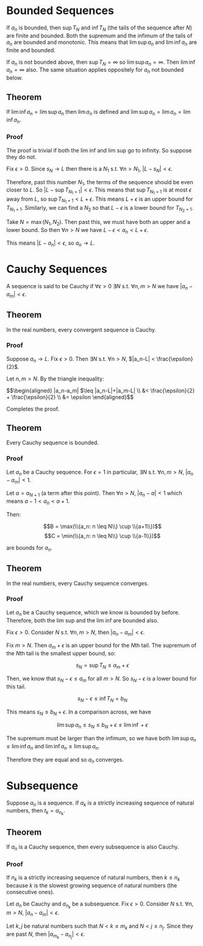 # Bounded Sequences

If $a_n$ is bounded, then $\sup T_N$ and $\inf T_N$ (the tails of the sequence after $N$) are finite and bounded. Both the supremum and the infimum of the tails of $a_n$ are bounded and monotonic. This means that $\lim \sup a_n$ and $\lim \inf a_n$ are finite and bounded. 

If $a_n$ is not bounded above, then $\sup T_N = \infty$ so $\lim \sup a_n = \infty$. Then $\lim \inf a_n = \infty$ also. The same situation applies oppositely for $a_n$ not bounded below.

## Theorem

If $\lim \inf a_n = \lim \sup a_n$ then $\lim a_n$ is defined and $\lim \sup a_n = \lim a_n = \lim \inf a_n$. 

### Proof

The proof is trivial if both the lim inf and lim sup go to infinity. So suppose they do not.

Fix $\epsilon > 0$. Since $s_N \rightarrow L$ then there is a $N_1$ s.t. $\forall n > N_1$, $|L-s_N|<\epsilon$. 

Therefore, past this number $N_1$, the terms of the sequence should be even closer to $L$. So $|L-\sup T_{N_1+1}| < \epsilon$. This means that $\sup T_{N_1+1}$ is at most $\epsilon$ away from $L$, so $\sup T_{N_1+1} < L + \epsilon$. This means $L + \epsilon$ is an upper bound for $T_{N_1+1}$. 
Similarly, we can find a $N_2$ so that $L-\epsilon$ is a lower bound for $T_{N_2+1}$. 

Take $N = \max(N_1, N_2)$. Then past this, we must have both an upper and a lower bound. So then $\forall n > N$ we have $L-\epsilon < a_n < L+\epsilon$. 

This means $|L-a_n|<\epsilon$, so $a_n \to L$. 

# Cauchy Sequences

A sequence is said to be Cauchy if $\forall \epsilon > 0$ $\exists N$ s.t. $\forall n,m > N$ we have $|a_n - a_m| < \epsilon$. 

## Theorem

In the real numbers, every convergent sequence is Cauchy.

### Proof

Suppose $a_n \to L$. Fix $\epsilon > 0$. Then $\exists N$ s.t. $\forall n > N$, $|a_n-L| < \frac{\epsilon}{2}$. 

Let $n,m > N$. By the triangle inequality:

$$\begin{aligned}
|a_n-a_m| $\leq |a_n-L|+|a_m-L| \\
&< \frac{\epsilon}{2} + \frac{\epsilon}{2} \\
&= \epsilon
\end{aligned}$$

Completes the proof.

## Theorem

Every Cauchy sequence is bounded.

### Proof

Let $a_n$ be a Cauchy sequence. For $\epsilon=1$ in particular, $\exists N$ s.t. $\forall n, m >N$, $|a_n-a_m|<1$. 

Let $a = a_{N+1}$ (a term after this point). Then $\forall n > N$, $|a_n-a|<1$ which means $a-1 < a_n < a+1$. 

Then:

$$B = \max(\\{a_n: n \leq N\\} \cup \\{a+1\\})$$
$$C = \min(\\{a_n: n \leq N\\} \cup \\{a-1\\})$$

are bounds for $a_n$. 

## Theorem 

In the real numbers, every Cauchy sequence converges.

### Proof

Let $a_n$ be a Cauchy sequence, which we know is bounded by before. Therefore, both the lim sup and the lim inf are bounded also. 

Fix $\epsilon > 0$. Consider $N$ s.t. $\forall n,m > N$, then $|a_n-a_m|<\epsilon$. 

Fix $m > N$. Then $a_m + \epsilon$ is an upper bound for the $N$th tail. The supremum of the $N$th tail is the smallest upper bound, so:

$$s_N = \sup T_N \leq a_m + \epsilon$$

Then, we know that $s_N - \epsilon \leq a_m$ for all $m > N$. So $s_N - \epsilon$ is a lower bound for this tail. 

$$s_N - \epsilon \leq \inf T_N = b_N$$ 

This means $s_N \leq b_N + \epsilon$. In a comparison across, we have

$$\lim \sup a_n \leq s_N \leq b_N + \epsilon \leq \lim \inf + \epsilon$$

The supremum must be larger than the infimum, so we have both $\lim \sup a_n \leq \lim \inf a_n$ and $\lim \inf a_n \leq \lim \sup a_n$.

Therefore they are equal and so $a_n$ converges. 

# Subsequence

Suppose $a_n$ is a sequence. If $a_k$ is a strictly increasing sequence of natural numbers, then $t_k = a_{n_k}$. 

## Theorem

If $a_n$ is a Cauchy sequence, then every subsequence is also Cauchy.

### Proof

If $n_k$ is a strictly increasing sequence of natural numbers, then $k \leq n_k$ because $k$ is the slowest growing sequence of natural numbers (the consecutive ones). 

Let $a_n$ be Cauchy and $a_{n_k}$ be a subsequence. Fix $\epsilon > 0$. Consider $N$ s.t. $\forall n,m > N$, $|a_n-a_m| < \epsilon$. 

Let $k,j$ be natural numbers such that $N < k \leq m_k$ and $N < j \leq n_j$. Since they are past $N$, then $|a_{m_k} - a_{n_j}| < \epsilon$. 



